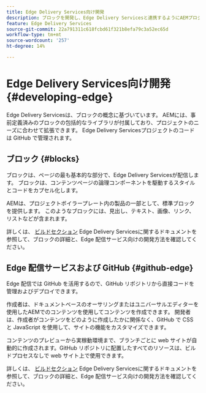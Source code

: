 ```yaml
---
title: Edge Delivery Services向け開発
description: ブロックを開発し、Edge Delivery Servicesと連携するようにAEMプロジェクトをカスタマイズする方法を説明します。
feature: Edge Delivery Services
source-git-commit: 22a791311c618fcbd61f321b8efa79c3a52ec65d
workflow-type: tm+mt
source-wordcount: '257'
ht-degree: 14%

---
```



# Edge Delivery Services向け開発 {#developing-edge}

Edge Delivery Servicesは、ブロックの概念に基づいています。 AEMには、事前定義済みのブロックの包括的なライブラリが付属しており、プロジェクトのニーズに合わせて拡張できます。 Edge Delivery Servicesプロジェクトのコードは GitHub で管理されます。

## ブロック {#blocks}

ブロックは、ページの最も基本的な部分で、Edge Delivery Servicesが配信します。 ブロックは、コンテンツページの論理コンポーネントを駆動するスタイルとコードをカプセル化します。

AEMは、プロジェクトボイラープレート内の製品の一部として、標準ブロックを提供します。 このようなブロックには、見出し、テキスト、画像、リンク、リストなどが含まれます。

詳しくは、 [ビルドセクション](/help/edge/developer/block-collection.md) Edge Delivery Servicesに関するドキュメントを参照して、ブロックの詳細と、Edge 配信サービス向けの開発方法を確認してください。

## Edge 配信サービスおよび GitHub {#github-edge}

Edge 配信では GitHub を活用するので、GitHub リポジトリから直接コードを管理およびデプロイできます。

作成者は、ドキュメントベースのオーサリングまたはユニバーサルエディターを使用したAEMでのコンテンツを使用してコンテンツを作成できます。 開発者は、作成者がコンテンツをどのように作成したかに関係なく、GitHub で CSS と JavaScript を使用して、サイトの機能をカスタマイズできます。

コンテンツのプレビューから実稼動環境まで、ブランチごとに web サイトが自動的に作成されます。GitHub リポジトリに配置したすべてのリソースは、ビルドプロセスなしで web サイト上で使用できます。

詳しくは、 [ビルドセクション](/help/edge/developer/block-collection.md) Edge Delivery Servicesに関するドキュメントを参照して、ブロックの詳細と、Edge 配信サービス向けの開発方法を確認してください。
